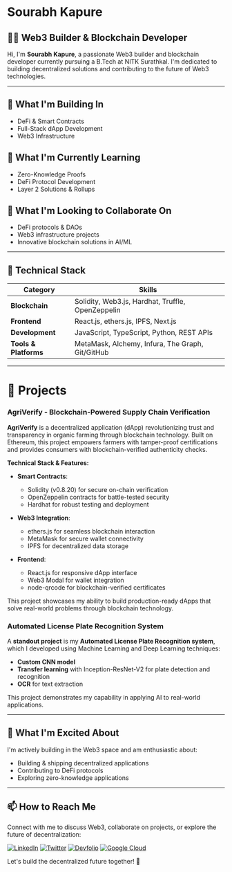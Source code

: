 # Sourabh Kapure

## 👨‍💻 Web3 Builder & Blockchain Developer

Hi, I'm **Sourabh Kapure**, a passionate Web3 builder and blockchain developer currently pursuing a B.Tech at NITK Surathkal. I'm dedicated to building decentralized solutions and contributing to the future of Web3 technologies.

---

## 👀 What I'm Building In

- DeFi & Smart Contracts
- Full-Stack dApp Development
- Web3 Infrastructure

## 🌱 What I'm Currently Learning

- Zero-Knowledge Proofs
- DeFi Protocol Development
- Layer 2 Solutions & Rollups

## 💞️ What I'm Looking to Collaborate On

- DeFi protocols & DAOs
- Web3 infrastructure projects
- Innovative blockchain solutions in AI/ML

---

## 🔧 Technical Stack

| Category           | Skills                                              |
|--------------------|-----------------------------------------------------|
| **Blockchain**     | Solidity, Web3.js, Hardhat, Truffle, OpenZeppelin   |
| **Frontend**       | React.js, ethers.js, IPFS, Next.js                  |
| **Development**    | JavaScript, TypeScript, Python, REST APIs           |
| **Tools & Platforms** | MetaMask, Alchemy, Infura, The Graph, Git/GitHub |

---

# 🚀 Projects

### AgriVerify - Blockchain-Powered Supply Chain Verification

**AgriVerify** is a decentralized application (dApp) revolutionizing trust and transparency in organic farming through blockchain technology. Built on Ethereum, this project empowers farmers with tamper-proof certifications and provides consumers with blockchain-verified authenticity checks.

**Technical Stack & Features:**

- **Smart Contracts**:
  - Solidity (v0.8.20) for secure on-chain verification
  - OpenZeppelin contracts for battle-tested security
  - Hardhat for robust testing and deployment

- **Web3 Integration**:
  - ethers.js for seamless blockchain interaction
  - MetaMask for secure wallet connectivity
  - IPFS for decentralized data storage

- **Frontend**:
  - React.js for responsive dApp interface
  - Web3 Modal for wallet integration
  - node-qrcode for blockchain-verified certificates

This project showcases my ability to build production-ready dApps that solve real-world problems through blockchain technology.

### Automated License Plate Recognition System

A **standout project** is my **Automated License Plate Recognition system**, which I developed using Machine Learning and Deep Learning techniques:

- **Custom CNN model**
- **Transfer learning** with Inception-ResNet-V2 for plate detection and recognition
- **OCR** for text extraction

This project demonstrates my capability in applying AI to real-world applications.

---

## 🎯 What I'm Excited About

I'm actively building in the Web3 space and am enthusiastic about:

- Building & shipping decentralized applications
- Contributing to DeFi protocols
- Exploring zero-knowledge applications

---

## 📫 How to Reach Me

Connect with me to discuss Web3, collaborate on projects, or explore the future of decentralization:

[![LinkedIn](https://img.shields.io/badge/LinkedIn-Sourabh_Kapure-blue?style=flat-square&logo=linkedin)](https://www.linkedin.com/in/sourabhkapure)
[![Twitter](https://img.shields.io/badge/Twitter-@sourabhkapure-blue?style=flat-square&logo=twitter)](https://twitter.com/sourabhkapure)
[![Devfolio](https://img.shields.io/badge/Devfolio-Sourabh_Kapure-blue?style=flat-square&logo=devfolio)](https://devfolio.co/@sourabhkapure)
[![Google Cloud](https://img.shields.io/badge/Google_Cloud-My_Skills-blue?style=flat-square&logo=googlecloud)](https://www.cloudskillsboost.google/public_profiles/0a183d30-0374-4204-ac8b-1a6ac2e409dc)

Let's build the decentralized future together! 🚀

<!---
Spkap/Spkap is a ✨ special ✨ repository because its `README.md` (this file) appears on your GitHub profile.
You can click the Preview link to take a look at your changes.
--->
